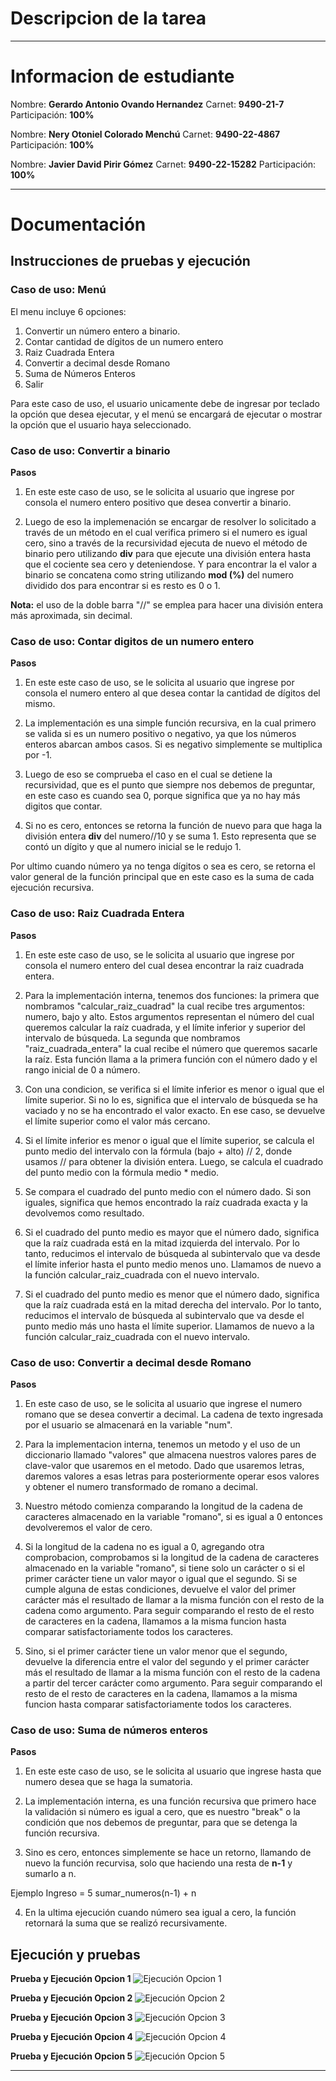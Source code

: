 # Descripcion de la tarea 


***

# Informacion de estudiante
Nombre: **Gerardo Antonio Ovando Hernandez**
Carnet: **9490-21-7**
Participación: **100%**

Nombre: **Nery Otoniel Colorado Menchú**
Carnet: **9490-22-4867**
Participación: **100%**

Nombre: **Javier David Pirir Gómez**
Carnet: **9490-22-15282**
Participación: **100%**

***

# Documentación

## Instrucciones de pruebas y ejecución

### Caso de uso: Menú 
El menu incluye 6 opciones: 

1. Convertir un número entero a binario. 
2. Contar cantidad de dígitos de un numero entero
3. Raiz Cuadrada Entera
4. Convertir a decimal desde Romano
5. Suma de Números Enteros
6. Salir

Para este caso de uso, el usuario unicamente debe de ingresar por teclado la opción que desea ejecutar, y el menú se encargará de ejecutar o mostrar la opción que el usuario haya seleccionado. 

### Caso de uso: Convertir a binario

**Pasos**
1. En este este caso de uso, se le solicita al usuario que ingrese por consola el numero entero positivo que desea convertir a binario. 

2. Luego de eso la implemenación se encargar de resolver lo solicitado a través de un método en el cual verifica primero si el numero es igual cero, sino a través de la recursividad ejecuta de nuevo el método de binario pero utilizando **div** para que ejecute una división entera  hasta que el cociente sea cero y deteniendose. Y para encontrar la el valor a binario se concatena como string utilizando **mod (%)** del numero dividido dos para encontrar si es resto es 0 o 1.  

**Nota:** el uso de la doble barra "//" se emplea para hacer una división entera más aproximada, sin decimal. 


### Caso de uso: Contar digitos de un numero entero

**Pasos**
1. En este este caso de uso, se le solicita al usuario que ingrese por consola el numero entero al que desea contar la cantidad de dígitos del mismo. 

2. La implementación es una simple función recursiva, en la cual primero se valida si es un numero positivo o negativo, ya que los números enteros abarcan ambos casos. Si es negativo simplemente se multiplica por -1. 
   
3. Luego de eso se comprueba el caso en el cual se detiene la recursividad, que es el punto que siempre nos debemos de preguntar, en este caso es cuando sea 0, porque significa que ya no hay más digitos que contar. 

4. Si no es cero, entonces se retorna la función de nuevo para que haga la división entera **div** del numero//10 y se suma 1. Esto representa que se contó un dígito y que al numero inicial se le redujo 1. 

Por ultimo cuando número ya no tenga dígitos o sea es cero, se retorna el valor general de la función principal que en este caso es la suma de cada ejecución recursiva. 


### Caso de uso: Raiz Cuadrada Entera
**Pasos**

1. En este este caso de uso, se le solicita al usuario que ingrese por consola el numero entero del cual desea encontrar la raiz cuadrada entera.

2. Para la implementación interna, tenemos dos funciones: la primera que nombramos "calcular_raiz_cuadrad" la cual recibe tres argumentos: numero, bajo y alto. Estos argumentos representan el número del cual queremos calcular la raíz cuadrada, y el límite inferior y superior del intervalo de búsqueda. La segunda que nombramos "raiz_cuadrada_entera" la cual recibe el número que queremos sacarle la raíz. Esta función llama a la primera función con el número dado y el rango inicial de 0 a número.

3. Con una condicion, se verifica si el límite inferior es menor o igual que el límite superior. Si no lo es, significa que el intervalo de búsqueda se ha vaciado y no se ha encontrado el valor exacto. En ese caso, se devuelve el límite superior como el valor más cercano.

4. Si el límite inferior es menor o igual que el límite superior, se calcula el punto medio del intervalo con la fórmula (bajo + alto) // 2, donde usamos // para obtener la división entera. Luego, se calcula el cuadrado del punto medio con la fórmula medio * medio.

5. Se compara el cuadrado del punto medio con el número dado. Si son iguales, significa que hemos encontrado la raíz cuadrada exacta y la devolvemos como resultado.

6. Si el cuadrado del punto medio es mayor que el número dado, significa que la raíz cuadrada está en la mitad izquierda del intervalo. Por lo tanto, reducimos el intervalo de búsqueda al subintervalo que va desde el límite inferior hasta el punto medio menos uno. Llamamos de nuevo a la función calcular_raiz_cuadrada con el nuevo intervalo.

7. Si el cuadrado del punto medio es menor que el número dado, significa que la raíz cuadrada está en la mitad derecha del intervalo. Por lo tanto, reducimos el intervalo de búsqueda al subintervalo que va desde el punto medio más uno hasta el límite superior. Llamamos de nuevo a la función calcular_raiz_cuadrada con el nuevo intervalo.


### Caso de uso: Convertir a decimal desde Romano
**Pasos**

1. En este caso de uso, se le solicita al usuario que ingrese el numero romano que se desea convertir a decimal. La cadena de texto ingresada por el usuario se almacenará en la variable "num".

2. Para la implementacion interna, tenemos un metodo y el uso de un diccionario llamado "valores" que almacena nuestros valores pares de clave-valor que usaremos en el metodo. Dado que usaremos letras, daremos valores a esas letras para posteriormente operar esos valores y obtener el numero transformado de romano a decimal. 

3. Nuestro método comienza comparando la longitud de la cadena de caracteres almacenado en la variable "romano", si es igual a 0 entonces devolveremos el valor de cero.

4. Si la longitud de la cadena no es igual a 0, agregando otra comprobacion, comprobamos si la longitud de la cadena de caracteres almacenado en la variable "romano", si tiene solo un carácter o si el primer carácter tiene un valor mayor o igual que el segundo. Si se cumple alguna de estas condiciones, devuelve el valor del primer carácter más el resultado de llamar a la misma función con el resto de la cadena como argumento. Para seguir comparando el resto de el resto de caracteres en la cadena, llamamos a la misma funcion hasta comparar satisfactoriamente todos los caracteres. 

5. Sino, si el primer carácter tiene un valor menor que el segundo, devuelve la diferencia entre el valor del segundo y el primer carácter más el resultado de llamar a la misma función con el resto de la cadena a partir del tercer carácter como argumento. Para seguir comparando el resto de el resto de caracteres en la cadena, llamamos a la misma funcion hasta comparar satisfactoriamente todos los caracteres. 


### Caso de uso: Suma de números enteros 
**Pasos**

1. En este este caso de uso, se le solicita al usuario que ingrese hasta que numero desea que se haga la sumatoria. 

2. La implementación interna, es una función recursiva que primero hace la validación si número es igual a cero, que es nuestro "break" o la condición que nos debemos de preguntar, para que se detenga la función recursiva. 
   
3. Sino es cero, entonces simplemente se hace un retorno, llamando de nuevo la función recurvisa, solo que haciendo una resta de **n-1** y sumarlo a n. 

Ejemplo 
Ingreso = 5
sumar_numeros(n-1) + n 

4. En la ultima ejecución cuando número sea igual a cero, la función retornará la suma que se realizó recursivamente. 


## Ejecución y pruebas


**Prueba y Ejecución Opcion 1**
![Ejecución Opcion 1](https://raw.githubusercontent.com/govandoh/Repo_Tareas/main/Tarea%202/source/Opcion1_Binario.png)

**Prueba y Ejecución Opcion 2**
![Ejecución Opcion 2](https://raw.githubusercontent.com/govandoh/Repo_Tareas/main/Tarea%202/source/Opcion2_ContarDigitos.png)

**Prueba y Ejecución Opcion 3**
![Ejecución Opcion 3](https://raw.githubusercontent.com/govandoh/Repo_Tareas/main/Tarea%202/source/Opcion3_RaizEntera.png)

**Prueba y Ejecución Opcion 4**
![Ejecución Opcion 4](https://raw.githubusercontent.com/govandoh/Repo_Tareas/main/Tarea%202/source/Opcion4_DecimalToRomano.png)

**Prueba y Ejecución Opcion 5**
![Ejecución Opcion 5](https://github.com/govandoh/Repo_Tareas/blob/main/Tarea%202/source/Opcion5_SumaEnteros.png)
*** 
